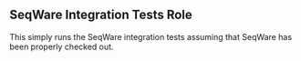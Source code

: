 SeqWare Integration Tests Role
------------------------------

This simply runs the SeqWare integration tests assuming that SeqWare has been properly checked out.
